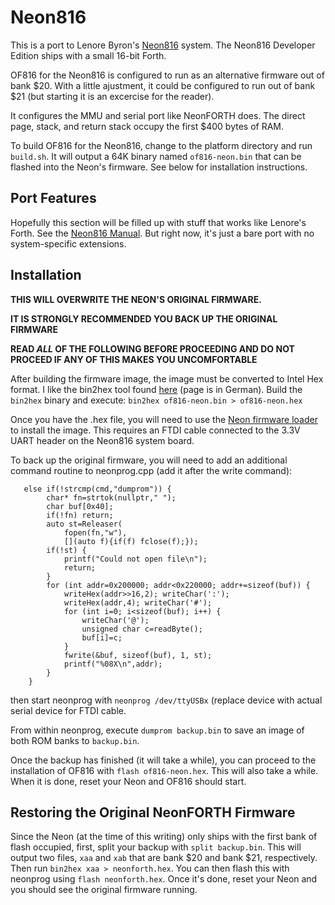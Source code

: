 
# Neon816

This is a port to Lenore Byron's [Neon816](https://hackaday.io/project/164325-neon816) system.  The Neon816 Developer Edition ships with a small 16-bit Forth.

OF816 for the Neon816 is configured to run as an alternative firmware out of bank $20.  With a little ajustment, it could be configured to run out of bank $21 (but starting it is an excercise for the reader).

It configures the MMU and serial port like NeonFORTH does.  The direct page, stack, and return stack occupy the first $400 bytes of RAM.

To build OF816 for the Neon816, change to the platform directory and run
``build.sh``. It will output a 64K binary named ``of816-neon.bin`` that can be flashed into the Neon's firmware.  See below for installation instructions.

## Port Features

Hopefully this section will be filled up with stuff that works like Lenore's
Forth.  See the [Neon816 Manual](https://cdn.hackaday.io/files/1643257030480800/sysmanual.pdf).  But right now, it's just a bare port with no system-specific extensions.

## Installation

**THIS WILL OVERWRITE THE NEON'S ORIGINAL FIRMWARE.**

**IT IS STRONGLY RECOMMENDED YOU BACK UP THE ORIGINAL FIRMWARE**

**READ _ALL_ OF THE FOLLOWING BEFORE PROCEEDING AND DO NOT PROCEED IF ANY OF THIS MAKES YOU UNCOMFORTABLE**

After building the firmware image, the image must be converted to Intel Hex format.  I like the bin2hex tool found [here](https://grumpf.hope-2000.org) (page is in German). Build the ``bin2hex`` binary and execute:  ``bin2hex of816-neon.bin > of816-neon.hex`` 

Once you have the .hex file, you will need to use the [Neon firmware loader](https://hackaday.io/project/164325-neon816) to install the image.  This requires an FTDI cable connected to the 3.3V UART header on the Neon816 system board.

To back up the original firmware, you will need to add an additional command routine to neonprog.cpp (add it after the write command):

```
   else if(!strcmp(cmd,"dumprom")) {
        char* fn=strtok(nullptr," ");
        char buf[0x40];
        if(!fn) return;
        auto st=Releaser(
            fopen(fn,"w"),
            [](auto f){if(f) fclose(f);});
        if(!st) {
            printf("Could not open file\n");
            return;
        }
        for (int addr=0x200000; addr<0x220000; addr+=sizeof(buf)) {
            writeHex(addr>>16,2); writeChar(':');
            writeHex(addr,4); writeChar('#');
            for (int i=0; i<sizeof(buf); i++) {
                writeChar('@');
                unsigned char c=readByte();
                buf[i]=c;
            }
            fwrite(&buf, sizeof(buf), 1, st);
            printf("%08X\n",addr);
        }
    }
```

then start neonprog with ``neonprog /dev/ttyUSBx`` (replace device with actual serial device for FTDI cable.

From within neonprog, execute ``dumprom backup.bin`` to save an image of both ROM banks to ``backup.bin``.

Once the backup has finished (it will take a while), you can proceed to the installation of OF816 with ``flash of816-neon.hex``.  This will also take a while.  When it is done, reset your Neon and OF816 should start.

## Restoring the Original NeonFORTH Firmware

Since the Neon (at the time of this writing) only ships with the first bank of flash occupied, first, split your backup with ``split backup.bin``.  This will output two files, ``xaa`` and ``xab`` that are bank $20 and bank $21, respectively.  Then run ``bin2hex xaa > neonforth.hex``.  You can then flash this with neonprog using ``flash neonforth.hex``.   Once it's done, reset your Neon and you should see the original firmware running.
